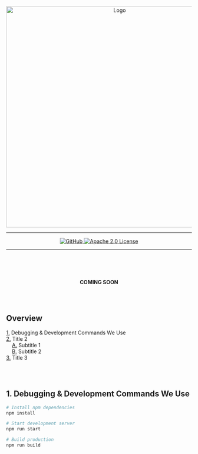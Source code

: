 <br>

<p align="center">
  <a href="https://nsustain.com">
    <img alt="Logo" src="https://user-images.githubusercontent.com/19341857/217137769-5eac3f9a-76c7-4dc8-acc9-3b36a43d64ee.png" width="600">
  </a>
</p>

---

<p align="center">
  <a href="https://github.com/PermaThreads">
    <img alt="GitHub" src="https://user-images.githubusercontent.com/19341857/217138650-b227044c-d22d-47d9-86e8-506d501baba2.svg">
  </a>
  <a href="https://github.com/PermaThreads/.github/blob/main/LICENSE">
    <img alt="Apache 2.0 License" src="https://user-images.githubusercontent.com/19341857/217138606-272e50a2-c134-4fd9-9daf-7e39beb280a6.svg">
  </a>
</p>

---

<br>
<br>
<br>

<p align="center">
  <b>
    COMING SOON
  </b>
</p>

<br>
<br>

## Overview
[1.](#1-debugging--development-commands-we-use) Debugging & Development Commands We Use<br>
[2.](#2-) Title 2<br>
&#160;&#160;&#160;&#160;[A.](#-) Subtitle 1<br>
&#160;&#160;&#160;&#160;[B.](#-) Subtitle 2<br>
[3.](#3-) Title 3

<br>
<br>

## 1. Debugging & Development Commands We Use

```bash
# Install npm dependencies
npm install

# Start development server
npm run start

# Build production
npm run build
```
